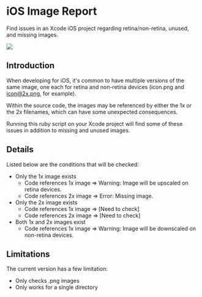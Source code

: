 # iOS Image Report

Find issues in an Xcode iOS project regarding retina/non-retina, unused, and missing images.

<img src="https://raw.github.com/allewun/iOS-Image-Report/master/iOSImageReport.png" />

## Introduction
When developing for iOS, it's common to have multiple versions of the same image, one each for retina and non-retina devices (icon.png and icon@2x.png, for example).

Within the source code, the images may be referenced by either the 1x or the 2x filenames, which can have some unexpected consequences.

Running this ruby script on your Xcode project will find some of these issues in addition to missing and unused images.

## Details
Listed below are the conditions that will be checked:

* Only the 1x image exists
  * Code references 1x image => Warning: Image will be upscaled on retina devices.
  * Code references 2x image => Error: Missing image.
* Only the 2x image exists
  * Code references 1x image => [Need to check]
  * Code references 2x image => [Need to check]
* Both 1x and 2x images exist
  * Code references 1x image => Warning: Image will be downscaled on non-retina devices.

## Limitations
The current version has a few limitation:

* Only checks .png images
* Only works for a single directory